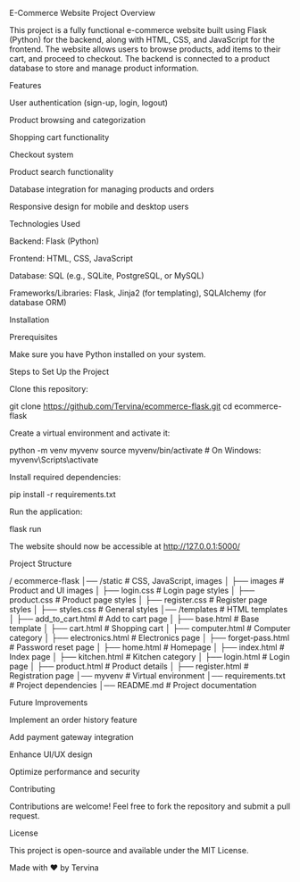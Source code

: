 E-Commerce Website
Project Overview

This project is a fully functional e-commerce website built using Flask (Python) for the backend, along with HTML, CSS, and JavaScript for the frontend. The website allows users to browse products, add items to their cart, and proceed to checkout. The backend is connected to a product database to store and manage product information.

Features

User authentication (sign-up, login, logout)

Product browsing and categorization

Shopping cart functionality

Checkout system

Product search functionality

Database integration for managing products and orders

Responsive design for mobile and desktop users

Technologies Used

Backend: Flask (Python)

Frontend: HTML, CSS, JavaScript

Database: SQL (e.g., SQLite, PostgreSQL, or MySQL)

Frameworks/Libraries: Flask, Jinja2 (for templating), SQLAlchemy (for database ORM)

Installation

Prerequisites

Make sure you have Python installed on your system.

Steps to Set Up the Project

Clone this repository:

git clone https://github.com/Tervina/ecommerce-flask.git
cd ecommerce-flask

Create a virtual environment and activate it:

python -m venv myvenv
source myvenv/bin/activate  # On Windows: myvenv\Scripts\activate

Install required dependencies:

pip install -r requirements.txt

Run the application:

flask run

The website should now be accessible at http://127.0.0.1:5000/

Project Structure

/ ecommerce-flask
│── /static          # CSS, JavaScript, images
│   ├── images       # Product and UI images
│   ├── login.css    # Login page styles
│   ├── product.css  # Product page styles
│   ├── register.css # Register page styles
│   ├── styles.css   # General styles
│── /templates       # HTML templates
│   ├── add_to_cart.html  # Add to cart page
│   ├── base.html         # Base template
│   ├── cart.html         # Shopping cart
│   ├── computer.html     # Computer category
│   ├── electronics.html  # Electronics page
│   ├── forget-pass.html  # Password reset page
│   ├── home.html         # Homepage
│   ├── index.html        # Index page
│   ├── kitchen.html      # Kitchen category
│   ├── login.html        # Login page
│   ├── product.html      # Product details
│   ├── register.html     # Registration page
│── myvenv               # Virtual environment
│── requirements.txt     # Project dependencies
│── README.md            # Project documentation

Future Improvements

Implement an order history feature

Add payment gateway integration

Enhance UI/UX design

Optimize performance and security

Contributing

Contributions are welcome! Feel free to fork the repository and submit a pull request.

License

This project is open-source and available under the MIT License.

Made with ❤️ by Tervina

